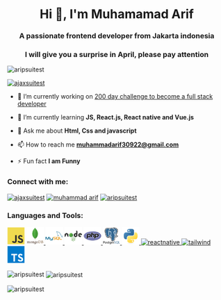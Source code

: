 <h1 align="center">Hi 👋, I'm Muhamamad Arif</h1>
<h3 align="center">A passionate frontend developer from Jakarta indonesia</h3>
<h3 align="center">I will give you a surprise in April, please pay attention</h3>

<p align="left"> <img src="https://komarev.com/ghpvc/?username=aripsuitest&label=Profile%20views&color=0e75b6&style=flat" alt="aripsuitest" /> </p>

<p align="left"> <a href="https://twitter.com/ajaxsuitest" target="blank"><img src="https://img.shields.io/twitter/follow/ajaxsuitest?logo=twitter&style=for-the-badge" alt="ajaxsuitest" /></a> </p>

- 🔭 I’m currently working on [200 day challenge to become a full stack developer](https://github.com/aripsuitest/ajaxsuitest.git)

- 🌱 I’m currently learning **JS, React.js, React native and Vue.js**

- 💬 Ask me about **Html, Css and javascript**

- 📫 How to reach me **muhammadarif30922@gmail.com**

- ⚡ Fun fact **I am Funny**

<h3 align="left">Connect with me:</h3>
<p align="left">
<a href="https://twitter.com/ajaxsuitest" target="blank"><img align="center" src="https://raw.githubusercontent.com/rahuldkjain/github-profile-readme-generator/master/src/images/icons/Social/twitter.svg" alt="ajaxsuitest" height="30" width="40" /></a>
<a href="https://linkedin.com/in/muhammad arif" target="blank"><img align="center" src="https://raw.githubusercontent.com/rahuldkjain/github-profile-readme-generator/master/src/images/icons/Social/linked-in-alt.svg" alt="muhammad arif" height="30" width="40" /></a>
<a href="https://instagram.com/aripsuitest" target="blank"><img align="center" src="https://raw.githubusercontent.com/rahuldkjain/github-profile-readme-generator/master/src/images/icons/Social/instagram.svg" alt="aripsuitest" height="30" width="40" /></a>
</p>

<h3 align="left">Languages and Tools:</h3>
<p align="left"><img src="https://raw.githubusercontent.com/devicons/devicon/master/icons/javascript/javascript-original.svg" alt="javascript" width="40" height="40"/> </a> <a href="https://www.mongodb.com/" target="_blank" rel="noreferrer"> <img src="https://raw.githubusercontent.com/devicons/devicon/master/icons/mongodb/mongodb-original-wordmark.svg" alt="mongodb" width="40" height="40"/> </a> <a href="https://www.mysql.com/" target="_blank" rel="noreferrer"> <img src="https://raw.githubusercontent.com/devicons/devicon/master/icons/mysql/mysql-original-wordmark.svg" alt="mysql" width="40" height="40"/> </a> <a href="https://nestjs.com/" target="_blank" rel="noreferrer"> <img src="https://raw.githubusercontent.com/devicons/devicon/master/icons/nodejs/nodejs-original-wordmark.svg" alt="nodejs" width="40" height="40"/> </a> <a href="https://www.oracle.com/" target="_blank" rel="noreferrer"> <img src="https://raw.githubusercontent.com/devicons/devicon/master/icons/php/php-original.svg" alt="php" width="40" height="40"/> </a> <a href="https://www.postgresql.org" target="_blank" rel="noreferrer"> <img src="https://raw.githubusercontent.com/devicons/devicon/master/icons/postgresql/postgresql-original-wordmark.svg" alt="postgresql" width="40" height="40"/> </a> <a href="https://www.python.org" target="_blank" rel="noreferrer"> <img src="https://raw.githubusercontent.com/devicons/devicon/master/icons/python/python-original.svg" alt="python" width="40" height="40"/> </a> <a href="https://reactnative.dev/" target="_blank" rel="noreferrer"> <img src="https://reactnative.dev/img/header_logo.svg" alt="reactnative" width="40" height="40"/> </a> <a href="https://tailwindcss.com/" target="_blank" rel="noreferrer"> <img src="https://www.vectorlogo.zone/logos/tailwindcss/tailwindcss-icon.svg" alt="tailwind" width="40" height="40"/> </a> <a href="https://www.typescriptlang.org/" target="_blank" rel="noreferrer"> <img src="https://raw.githubusercontent.com/devicons/devicon/master/icons/typescript/typescript-original.svg" alt="typescript" width="40" height="40"/> </a> </p>

<p><img align="left" src="https://github-readme-stats.vercel.app/api/top-langs?username=aripsuitest&show_icons=true&locale=en&layout=compact" alt="aripsuitest" /></p>

<p>&nbsp;<img align="center" src="https://github-readme-stats.vercel.app/api?username=aripsuitest&show_icons=true&locale=en" alt="aripsuitest" /></p>

<p><img align="center" src="https://github-readme-streak-stats.herokuapp.com/?user=aripsuitest&" alt="aripsuitest" /></p>

